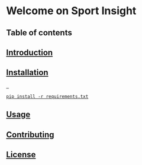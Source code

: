 # Welcome on Sport Insight

## Table of contents
<p align="center">
    <a href="#"
</p>

## Introduction

## Installation

``
``

``
pip install -r requirements.txt
``

## Usage

## Contributing

## License